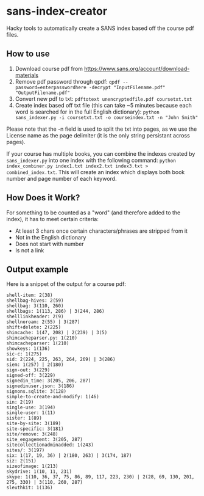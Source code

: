 # sans-index-creator
Hacky tools to automatically create a SANS index based off the course pdf files.

## How to use
1) Download course pdf from https://www.sans.org/account/download-materials
2) Remove pdf password through qpdf:
  `qpdf --password=enterpasswordhere -decrypt "InputFilename.pdf" "OutputFilename.pdf"`
3) Convert new pdf to txt:
  `pdftotext unencryptedfile.pdf coursetxt.txt`
4) Create index based off txt file (this can take ~5 minutes because each word is searched for in the full English dictionary):
  `python sans_indexer.py -i coursetxt.txt -o courseindex.txt -n "John Smith"`

Please note that the -n field is used to split the txt into pages, as we use the License name as the page delimiter (it is the only string persistant across pages).

If your course has multiple books, you can combine the indexes created by `sans_indexer.py` into one index with the following command:
`python index_combiner.py index1.txt index2.txt index3.txt > combined_index.txt`. This will create an index which displays both book number and page number of each keyword.

## How Does it Work?
For something to be counted as a "word" (and therefore added to the index), it has to meet certain criteria:
* At least 3 chars once certain characters/phrases are stripped from it
* Not in the English dictionary
* Does not start with number
* Is not a link

## Output example
Here is a snippet of the output for a course pdf:
```
shell-item: 2(38)
shellbag-hives: 2(59)
shellbag: 3(110, 260)
shellbags: 1(113, 286) | 3(244, 286)
shelllinkheader: 2(9)
shellnoroam: 2(55) | 3(287)
shift+delete: 2(225)
shimcache: 1(47, 208) | 2(239) | 3(5)
shimcacheparser.py: 1(210)
shimcacheparser: 1(210)
showkeys: 1(136)
sic-c: 1(275)
sid: 2(224, 225, 263, 264, 269) | 3(286)
siem: 1(257) | 2(180)
sign-out: 3(229)
signed-off: 3(229)
signedin_time: 3(205, 206, 287)
signedinuser.json: 3(186)
signons.sqlite: 3(128)
simple-to-create-and-modify: 1(46)
sin: 2(19)
single-use: 3(194)
single-user: 1(11)
sister: 1(89)
site-by-site: 3(189)
site-specific: 3(181)
site/remove: 3(248)
site_engagement: 3(205, 287)
sitecollectionadminadded: 1(243)
sites/: 3(197)
six: 1(17, 19, 36) | 2(180, 263) | 3(174, 187)
siz: 2(151)
sizeofimage: 1(213)
skydrive: 1(10, 11, 231)
skype: 1(10, 36, 37, 75, 86, 89, 117, 223, 230) | 2(28, 69, 130, 201, 275, 330) | 3(110, 260, 287)
sleuthkit: 1(136)
```
